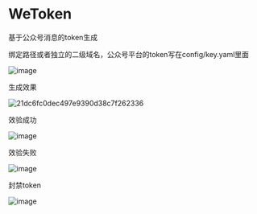 # WeToken
基于公众号消息的token生成

绑定路径或者独立的二级域名，公众号平台的token写在config/key.yaml里面

![image](https://user-images.githubusercontent.com/115400139/235605030-9f126951-3324-477a-9e9c-5897daccdaae.png)

生成效果

![21dc6fc0dec497e9390d38c7f262336](https://user-images.githubusercontent.com/115400139/235608934-ef4ab6dc-9daf-4919-8936-343247c70fb0.jpg)


效验成功

![image](https://user-images.githubusercontent.com/115400139/235609101-7f58ba43-99a5-4bfd-8adb-6afce60d351c.png)

效验失败

![image](https://user-images.githubusercontent.com/115400139/235609210-c40139ee-eba0-4aac-b157-af63729a2dfe.png)

封禁token

![image](https://user-images.githubusercontent.com/115400139/235609348-3b953349-d706-4dd0-804d-518cbab27e67.png)
